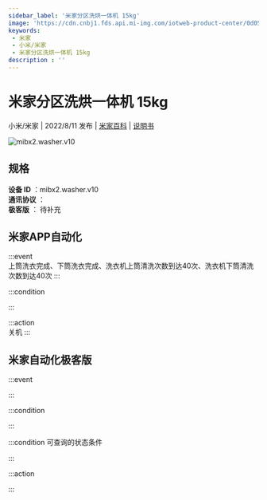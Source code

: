```yaml
---
sidebar_label: '米家分区洗烘一体机 15kg'
image: 'https://cdn.cnbj1.fds.api.mi-img.com/iotweb-product-center/0d051ea8ec2b1147d2294338c60c84aa_1654504972217.png?GalaxyAccessKeyId=AKVGLQWBOVIRQ3XLEW&Expires=9223372036854775807&Signature=Qp+HoxMr5ZqZnF/JhOWeQIy7daw='
keywords: 
 - 米家
 - 小米/米家
 - 米家分区洗烘一体机 15kg
description : ''
---
```

# 米家分区洗烘一体机 15kg

小米/米家 | 2022/8/11 发布 | [米家百科](https://home.mi.com/webapp/content/baike/product/index.html?model=mibx2.washer.v10) | [说明书](https://home.mi.com/views/introduction.html?model=mibx2.washer.v10&region=cn)

![mibx2.washer.v10](https://cdn.cnbj1.fds.api.mi-img.com/iotweb-product-center/0d051ea8ec2b1147d2294338c60c84aa_1654504972217.png?GalaxyAccessKeyId=AKVGLQWBOVIRQ3XLEW&Expires=9223372036854775807&Signature=Qp+HoxMr5ZqZnF/JhOWeQIy7daw=)

## 规格  
> 
**设备 ID** ：mibx2.washer.v10  
**通讯协议** ：  
**极客版**  ： 待补充 


## 米家APP自动化  

:::event  
上筒洗衣完成、下筒洗衣完成、洗衣机上筒清洗次数到达40次、洗衣机下筒清洗次数到达40次
:::

:::condition  

:::

:::action   
关机
:::

## 米家自动化极客版  

:::event  

:::

:::condition  

:::

:::condition 可查询的状态条件  

:::

:::action  

:::

        
